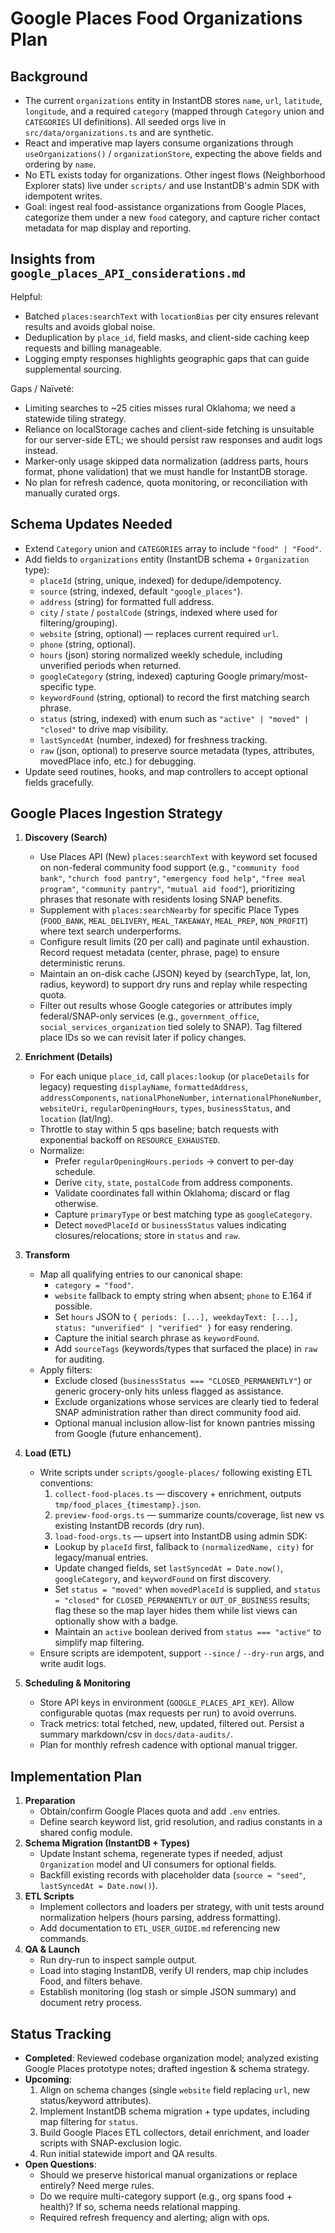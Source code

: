 # Google Places Food Organizations Plan

## Background
- The current `organizations` entity in InstantDB stores `name`, `url`, `latitude`, `longitude`, and a required `category` (mapped through `Category` union and `CATEGORIES` UI definitions). All seeded orgs live in `src/data/organizations.ts` and are synthetic.
- React and imperative map layers consume organizations through `useOrganizations()` / `organizationStore`, expecting the above fields and ordering by `name`.
- No ETL exists today for organizations. Other ingest flows (Neighborhood Explorer stats) live under `scripts/` and use InstantDB's admin SDK with idempotent writes.
- Goal: ingest real food-assistance organizations from Google Places, categorize them under a new `food` category, and capture richer contact metadata for map display and reporting.

## Insights from `google_places_API_considerations.md`
Helpful:
- Batched `places:searchText` with `locationBias` per city ensures relevant results and avoids global noise.
- Deduplication by `place_id`, field masks, and client-side caching keep requests and billing manageable.
- Logging empty responses highlights geographic gaps that can guide supplemental sourcing.

Gaps / Naïveté:
- Limiting searches to ~25 cities misses rural Oklahoma; we need a statewide tiling strategy.
- Reliance on localStorage caches and client-side fetching is unsuitable for our server-side ETL; we should persist raw responses and audit logs instead.
- Marker-only usage skipped data normalization (address parts, hours format, phone validation) that we must handle for InstantDB storage.
- No plan for refresh cadence, quota monitoring, or reconciliation with manually curated orgs.

## Schema Updates Needed
- Extend `Category` union and `CATEGORIES` array to include `"food" | "Food"`.
- Add fields to `organizations` entity (InstantDB schema + `Organization` type):
  - `placeId` (string, unique, indexed) for dedupe/idempotency.
  - `source` (string, indexed, default `"google_places"`).
  - `address` (string) for formatted full address.
  - `city` / `state` / `postalCode` (strings, indexed where used for filtering/grouping).
  - `website` (string, optional) — replaces current required `url`.
  - `phone` (string, optional).
  - `hours` (json) storing normalized weekly schedule, including unverified periods when returned.
  - `googleCategory` (string, indexed) capturing Google primary/most-specific type.
  - `keywordFound` (string, optional) to record the first matching search phrase.
  - `status` (string, indexed) with enum such as `"active" | "moved" | "closed"` to drive map visibility.
  - `lastSyncedAt` (number, indexed) for freshness tracking.
  - `raw` (json, optional) to preserve source metadata (types, attributes, movedPlace info, etc.) for debugging.
- Update seed routines, hooks, and map controllers to accept optional fields gracefully.

## Google Places Ingestion Strategy
1. **Discovery (Search)**
   - Use Places API (New) `places:searchText` with keyword set focused on non-federal community food support (e.g., `"community food bank"`, `"church food pantry"`, `"emergency food help"`, `"free meal program"`, `"community pantry"`, `"mutual aid food"`), prioritizing phrases that resonate with residents losing SNAP benefits.
   - Supplement with `places:searchNearby` for specific Place Types (`FOOD_BANK`, `MEAL_DELIVERY`, `MEAL_TAKEAWAY`, `MEAL_PREP`, `NON_PROFIT`) where text search underperforms.
   - Configure result limits (20 per call) and paginate until exhaustion. Record request metadata (center, phrase, page) to ensure deterministic reruns.
   - Maintain an on-disk cache (JSON) keyed by (searchType, lat, lon, radius, keyword) to support dry runs and replay while respecting quota.
   - Filter out results whose Google categories or attributes imply federal/SNAP-only services (e.g., `government_office`, `social_services_organization` tied solely to SNAP). Tag filtered place IDs so we can revisit later if policy changes.

2. **Enrichment (Details)**
   - For each unique `place_id`, call `places:lookup` (or `placeDetails` for legacy) requesting `displayName`, `formattedAddress`, `addressComponents`, `nationalPhoneNumber`, `internationalPhoneNumber`, `websiteUri`, `regularOpeningHours`, `types`, `businessStatus`, and `location` (lat/lng).
   - Throttle to stay within 5 qps baseline; batch requests with exponential backoff on `RESOURCE_EXHAUSTED`.
   - Normalize:
     - Prefer `regularOpeningHours.periods` → convert to per-day schedule.
     - Derive `city`, `state`, `postalCode` from address components.
     - Validate coordinates fall within Oklahoma; discard or flag otherwise.
     - Capture `primaryType` or best matching type as `googleCategory`.
     - Detect `movedPlaceId` or `businessStatus` values indicating closures/relocations; store in `status` and `raw`.

3. **Transform**
   - Map all qualifying entries to our canonical shape:
     - `category = "food"`.
     - `website` fallback to empty string when absent; `phone` to E.164 if possible.
     - Set `hours` JSON to `{ periods: [...], weekdayText: [...], status: "unverified" | "verified" }` for easy rendering.
     - Capture the initial search phrase as `keywordFound`.
     - Add `sourceTags` (keywords/types that surfaced the place) in `raw` for auditing.
   - Apply filters:
     - Exclude closed (`businessStatus === "CLOSED_PERMANENTLY"`) or generic grocery-only hits unless flagged as assistance.
     - Exclude organizations whose services are clearly tied to federal SNAP administration rather than direct community food aid.
     - Optional manual inclusion allow-list for known pantries missing from Google (future enhancement).

4. **Load (ETL)**
   - Write scripts under `scripts/google-places/` following existing ETL conventions:
      1. `collect-food-places.ts` — discovery + enrichment, outputs `tmp/food_places_{timestamp}.json`.
      2. `preview-food-orgs.ts` — summarize counts/coverage, list new vs existing InstantDB records (dry run).
      3. `load-food-orgs.ts` — upsert into InstantDB using admin SDK:
        - Lookup by `placeId` first, fallback to `(normalizedName, city)` for legacy/manual entries.
        - Update changed fields, set `lastSyncedAt = Date.now()`, `googleCategory`, and `keywordFound` on first discovery.
        - Set `status = "moved"` when `movedPlaceId` is supplied, and `status = "closed"` for `CLOSED_PERMANENTLY` or `OUT_OF_BUSINESS` results; flag these so the map layer hides them while list views can optionally show with a badge.
        - Maintain an `active` boolean derived from `status === "active"` to simplify map filtering.
    - Ensure scripts are idempotent, support `--since` / `--dry-run` args, and write audit logs.

5. **Scheduling & Monitoring**
   - Store API keys in environment (`GOOGLE_PLACES_API_KEY`). Allow configurable quotas (max requests per run) to avoid overruns.
   - Track metrics: total fetched, new, updated, filtered out. Persist a summary markdown/csv in `docs/data-audits/`.
   - Plan for monthly refresh cadence with optional manual trigger.

## Implementation Plan
1. **Preparation**
   - Obtain/confirm Google Places quota and add `.env` entries.
   - Define search keyword list, grid resolution, and radius constants in a shared config module.
2. **Schema Migration (InstantDB + Types)**
   - Update Instant schema, regenerate types if needed, adjust `Organization` model and UI consumers for optional fields.
   - Backfill existing records with placeholder data (`source = "seed"`, `lastSyncedAt = Date.now()`).
3. **ETL Scripts**
   - Implement collectors and loaders per strategy, with unit tests around normalization helpers (hours parsing, address formatting).
   - Add documentation to `ETL_USER_GUIDE.md` referencing new commands.
4. **QA & Launch**
   - Run dry-run to inspect sample output.
   - Load into staging InstantDB, verify UI renders, map chip includes Food, and filters behave.
   - Establish monitoring (log stash or simple JSON summary) and document retry process.

## Status Tracking
- **Completed**: Reviewed codebase organization model; analyzed existing Google Places prototype notes; drafted ingestion & schema strategy.
- **Upcoming**:
  1. Align on schema changes (single `website` field replacing `url`, new status/keyword attributes).
  2. Implement InstantDB schema migration + type updates, including map filtering for `status`.
  3. Build Google Places ETL collectors, detail enrichment, and loader scripts with SNAP-exclusion logic.
  4. Run initial statewide import and QA results.
- **Open Questions**:
  - Should we preserve historical manual organizations or replace entirely? Need merge rules.
  - Do we require multi-category support (e.g., org spans food + health)? If so, schema needs relational mapping.
  - Required refresh frequency and alerting; align with ops.
